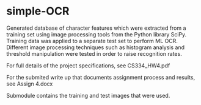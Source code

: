 # simple-OCR
Generated database of character features which were extracted from a training set using image processing tools from the Python library SciPy. 
Training data was applied to a separate test set to perform ML OCR. 
Different image processing techniques such as histogram analysis and threshold manipulation were tested in order to raise recognition rates.

For full details of the project specifications, see CS334_HW4.pdf

For the submited write up that documents assignment process and results, see Assign 4.docx

Submodule contains the training and test images that were used.
